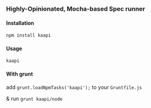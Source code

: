 ### Highly-Opinionated, Mocha-based Spec runner

#### Installation
`npm install kaapi`

#### Usage
`kaapi`

#### With grunt
add `grunt.loadNpmTasks('kaapi');` to your `Gruntfile.js`

& run `grunt kaapi/node`